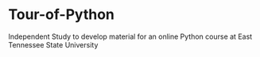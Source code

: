 # Tour-of-Python
Independent Study to develop material for an online Python course at East Tennessee State University
